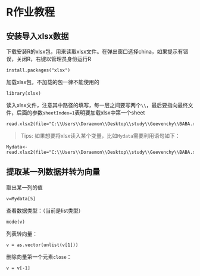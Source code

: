 # R作业教程

## 安装导入xlsx数据

下载安装R的xlsx包，用来读取xlsx文件。在弹出窗口选择china，如果提示有错误，关闭R，右键以管理员身份运行R

```
install.packages("xlsx")
```

加载xlsx包，不加载的包一律不能使用的

```
library(xlsx)
```

读入xlsx文件，注意其中路径的填写，每一层之间要写两个`\\`，最后要指向最终文件，后面的参数`sheetIndex=1`表明要加载xlsx中第一个sheet

```
read.xlsx2(file="C:\\Users\\Doraemon\\Desktop\\study\\Geevenchy\\BABA.xls",sheetIndex=1)
```

>Tips: 如果想要将xlsx读入某个变量，比如`Mydata`需要利用语句如下：
```
Mydata<-read.xlsx2(file="C:\\Users\\Doraemon\\Desktop\\study\\Geevenchy\\BABA.xls",sheetIndex=1)
```
## 提取某一列数据并转为向量

取出某一列的值

```
v=Mydata[5]
```

查看数据类型：（当前是list类型）

```
mode(v)
```

列表转向量：

```
v = as.vector(unlist(v[1]))
```

删除向量第一个元素`close`：

```
v = v[-1]
```